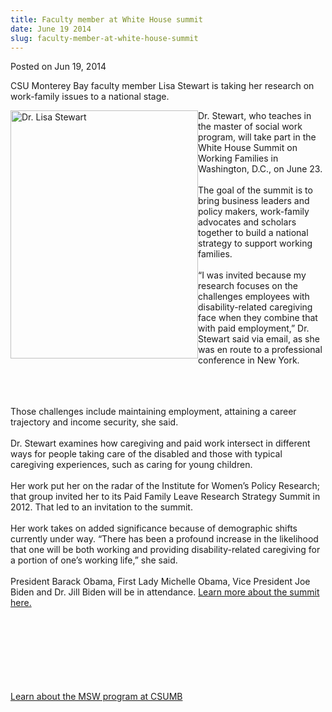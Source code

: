 ```yaml
---
title: Faculty member at White House summit
date: June 19 2014
slug: faculty-member-at-white-house-summit
---
```





<span class="date">Posted on Jun 19, 2014    </span>
<p>CSU Monterey Bay faculty member Lisa Stewart is taking her
research on work-family issues to a national stage.</p>
<p><img alt="Dr. Lisa Stewart" src="http://news.csumb.edu/sites/default/files/65/attachments/news/images/lisa_single.jpg" style="width:300px; height:397px; float:left">Dr. Stewart, who
teaches in the master of social work program, will take part in the
White House Summit on Working Families in Washington, D.C., on June
23.<br>
<br>
The goal of the summit is to bring business leaders and policy
makers, work-family advocates and scholars together to build a
national strategy to support working families.<br>
<br>
&#x201C;I was invited because my research focuses on the challenges
employees with disability-related caregiving face when they combine
that with paid employment,&#x201D; Dr. Stewart said via email, as she was
en route to a professional conference in New York.</br></br></br></br></img></p>
<p>Those challenges include maintaining employment, attaining a
career trajectory and income security, she said.<br>
<br>
Dr. Stewart examines how caregiving and paid work intersect in
different ways for people taking care of the disabled and those
with typical caregiving experiences, such as caring for young
children.<br>
<br>
Her work put her on the radar of the Institute for Women&#x2019;s Policy
Research; that group invited her to its Paid Family Leave Research
Strategy Summit in 2012. That led to an invitation to the
summit.<br>
<br>
Her work takes on added significance because of demographic shifts
currently under way. &#x201C;There has been a profound increase in the
likelihood that one will be both working and providing
disability-related caregiving for a portion of one&#x2019;s working life,&#x201D;
she said.<br>
<br>
President Barack Obama, First Lady Michelle Obama, Vice President
Joe Biden and Dr. Jill Biden will be in attendance. <a href="http://workingfamiliessummit.org" rel="nofollow">Learn more about
the summit here.</a></br></br></br></br></br></br></br></br></p>
<p><a href="http://msw.csumb.edu" rel="nofollow">Learn about the
MSW program at CSUMB</a><br>
&#xA0;</br></p>
<p><br>
&#xA0;</br></p>





